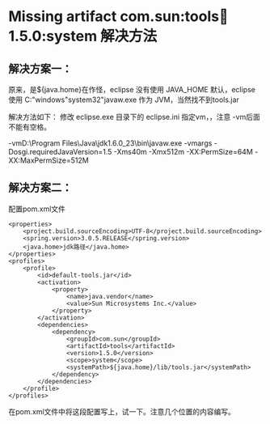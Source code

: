 # Missing artifact com.sun:tools:jar:1.5.0:system 解决方法

## 解决方案一：
原来，是${java.home}在作怪，eclipse 没有使用 JAVA_HOME
默认，eclipse 使用 C:"windows"system32"javaw.exe 作为 JVM，当然找不到tools.jar

解决方法如下：
修改 eclipse.exe 目录下的 eclipse.ini 指定vm，，注意 -vm后面不能有空格。

-vmD:\Program Files\Java\jdk1.6.0_23\bin\javaw.exe
-vmargs
-Dosgi.requiredJavaVersion=1.5
-Xms40m
-Xmx512m
-XX:PermSize=64M
-XX:MaxPermSize=512M

## 解决方案二：

配置pom.xml文件

 

    <properties>
	    <project.build.sourceEncoding>UTF-8</project.build.sourceEncoding>
	    <spring.version>3.0.5.RELEASE</spring.version>
	    <java.home>jdk路径</java.home>
    </properties>
    <profiles>
	    <profile>
		    <id>default-tools.jar</id>
		    <activation>
			    <property>
				    <name>java.vendor</name>
				    <value>Sun Microsystems Inc.</value>
			    </property>
		    </activation>
		    <dependencies>
			    <dependency>
				    <groupId>com.sun</groupId>
				    <artifactId>tools</artifactId>
				    <version>1.5.0</version>
				    <scope>system</scope>
				    <systemPath>${java.home}/lib/tools.jar</systemPath>
			    </dependency>
		    </dependencies>
	    </profile>
    </profiles>

在pom.xml文件中将这段配置写上，试一下。注意几个位置的内容编写。 